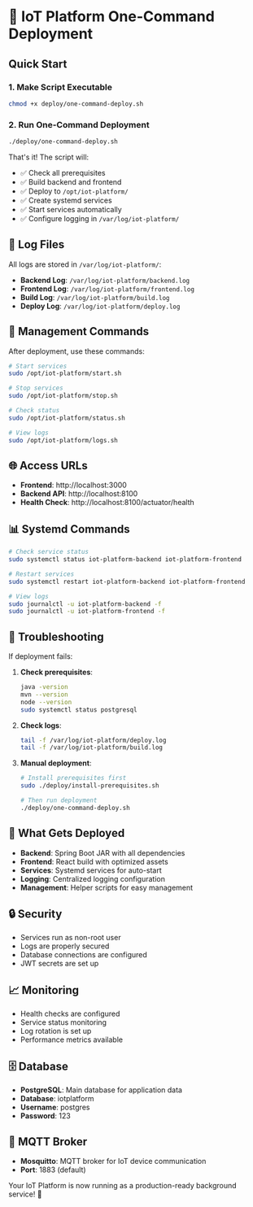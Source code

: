 # 🚀 IoT Platform One-Command Deployment

## Quick Start

### 1. Make Script Executable
```bash
chmod +x deploy/one-command-deploy.sh
```

### 2. Run One-Command Deployment
```bash
./deploy/one-command-deploy.sh
```

That's it! The script will:
- ✅ Check all prerequisites
- ✅ Build backend and frontend
- ✅ Deploy to `/opt/iot-platform/`
- ✅ Create systemd services
- ✅ Start services automatically
- ✅ Configure logging in `/var/log/iot-platform/`

## 📁 Log Files

All logs are stored in `/var/log/iot-platform/`:

- **Backend Log**: `/var/log/iot-platform/backend.log`
- **Frontend Log**: `/var/log/iot-platform/frontend.log`
- **Build Log**: `/var/log/iot-platform/build.log`
- **Deploy Log**: `/var/log/iot-platform/deploy.log`

## 🔧 Management Commands

After deployment, use these commands:

```bash
# Start services
sudo /opt/iot-platform/start.sh

# Stop services
sudo /opt/iot-platform/stop.sh

# Check status
sudo /opt/iot-platform/status.sh

# View logs
sudo /opt/iot-platform/logs.sh
```

## 🌐 Access URLs

- **Frontend**: http://localhost:3000
- **Backend API**: http://localhost:8100
- **Health Check**: http://localhost:8100/actuator/health

## 📊 Systemd Commands

```bash
# Check service status
sudo systemctl status iot-platform-backend iot-platform-frontend

# Restart services
sudo systemctl restart iot-platform-backend iot-platform-frontend

# View logs
sudo journalctl -u iot-platform-backend -f
sudo journalctl -u iot-platform-frontend -f
```

## 🚨 Troubleshooting

If deployment fails:

1. **Check prerequisites**:
   ```bash
   java -version
   mvn --version
   node --version
   sudo systemctl status postgresql
   ```

2. **Check logs**:
   ```bash
   tail -f /var/log/iot-platform/deploy.log
   tail -f /var/log/iot-platform/build.log
   ```

3. **Manual deployment**:
   ```bash
   # Install prerequisites first
   sudo ./deploy/install-prerequisites.sh
   
   # Then run deployment
   ./deploy/one-command-deploy.sh
   ```

## 🎯 What Gets Deployed

- **Backend**: Spring Boot JAR with all dependencies
- **Frontend**: React build with optimized assets
- **Services**: Systemd services for auto-start
- **Logging**: Centralized logging configuration
- **Management**: Helper scripts for easy management

## 🔒 Security

- Services run as non-root user
- Logs are properly secured
- Database connections are configured
- JWT secrets are set up

## 📈 Monitoring

- Health checks are configured
- Service status monitoring
- Log rotation is set up
- Performance metrics available

## 🗄️ Database

- **PostgreSQL**: Main database for application data
- **Database**: iotplatform
- **Username**: postgres
- **Password**: 123

## 📡 MQTT Broker

- **Mosquitto**: MQTT broker for IoT device communication
- **Port**: 1883 (default)

Your IoT Platform is now running as a production-ready background service! 🎉
